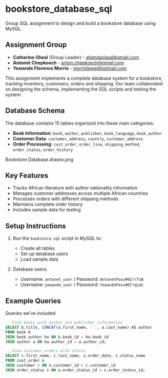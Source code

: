 # bookstore_database_sql
Group SQL assignment to design and build a bookstore database using MySQL.

## Assignment Group
- **Catherine Olwal** (Group Leader) - ahendaolwal@gmail.com
- **Antonet Chepkoech** - anton.chepkoech@gmail.com
- **Yewande Florence Morris** - morrislewa@hotmail.com

This assignment implements a complete database system for a bookstore, tracking inventory, customers, orders and shipping. Our team collaborated on designing the schema, implementing the SQL scripts and testing the system.

## Database Schema

The database contains 15 tables organized into these main categories:

- **Book Information**: `book`, `author`, `publisher`, `book_language`, `book_author`
- **Customer Data**: `customer`, `address`, `country`, `customer_address`
- **Order Processing**: `cust_order`, `order_line`, `shipping_method`, `order_status`, `order_history`

Bookstore Database.drawio.png

## Key Features

- Tracks African literature with author nationality information
- Manages customer addresses across multiple African countries
- Processes orders with different shipping methods
- Maintains complete order history
- Includes sample data for testing

## Setup Instructions

1. Run the `bookstore.sql` script in MySQL to:
   - Create all tables
   - Set up database users
   - Load sample data

2. Database users:
   - Username: `antonet_user` / Password: `AntonetPass#92!rTxB`
   - Username: `yewande_user` / Password: `YewandePass#87!qLmC`

## Example Queries

Queries we've included:

```sql
-- Find books with author and publisher information
SELECT b.title, CONCAT(a.first_name, ' ', a.last_name) AS author 
FROM book b
JOIN book_author ba ON b.book_id = ba.book_id
JOIN author a ON ba.author_id = a.author_id;

-- View customer orders with status
SELECT c.first_name, c.last_name, o.order_date, s.status_name
FROM cust_order o
JOIN customer c ON o.customer_id = c.customer_id
JOIN order_status s ON o.order_status_id = s.order_status_id;
```

